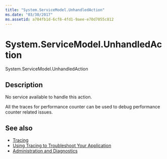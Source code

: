 ```yaml
---
title: "System.ServiceModel.UnhandledAction"
ms.date: "03/30/2017"
ms.assetid: a704fb1d-6cf8-4fd1-9aee-e70d7055c812
---
```

# System.ServiceModel.UnhandledAction
System.ServiceModel.UnhandledAction  
  
## Description  
 No service available to handle this action.  
  
 All the traces for performance counter can be used to debug performance counter related issues.  
  
## See also

- [Tracing](../../../../../docs/framework/wcf/diagnostics/tracing/index.md)
- [Using Tracing to Troubleshoot Your Application](../../../../../docs/framework/wcf/diagnostics/tracing/using-tracing-to-troubleshoot-your-application.md)
- [Administration and Diagnostics](../../../../../docs/framework/wcf/diagnostics/index.md)
